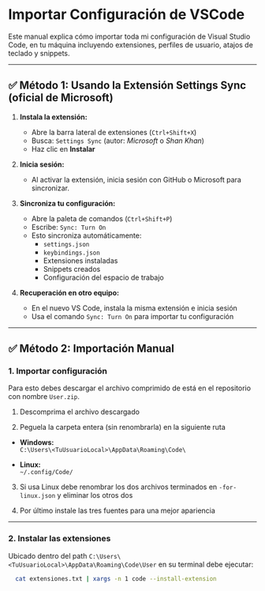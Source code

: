 # Importar Configuración de VSCode

Este manual explica cómo importar toda mi configuración de Visual Studio Code, en tu máquina incluyendo extensiones, perfiles de usuario, atajos de teclado y snippets.

---

## ✅ Método 1: Usando la Extensión **Settings Sync** (oficial de Microsoft)

1. **Instala la extensión:**
   - Abre la barra lateral de extensiones (`Ctrl+Shift+X`)
   - Busca: `Settings Sync` (autor: *Microsoft* o *Shan Khan*)
   - Haz clic en **Instalar**

2. **Inicia sesión:**
   - Al activar la extensión, inicia sesión con GitHub o Microsoft para sincronizar.

3. **Sincroniza tu configuración:**
   - Abre la paleta de comandos (`Ctrl+Shift+P`)
   - Escribe: `Sync: Turn On`
   - Esto sincroniza automáticamente:
     - `settings.json`
     - `keybindings.json`
     - Extensiones instaladas
     - Snippets creados
     - Configuración del espacio de trabajo

4. **Recuperación en otro equipo:**
   - En el nuevo VS Code, instala la misma extensión e inicia sesión
   - Usa el comando `Sync: Turn On` para importar tu configuración

---

## ✅ Método 2: Importación Manual

### 1. Importar configuración

Para esto debes descargar el archivo comprimido de está en el repositorio con nombre `User.zip`.

1. Descomprima el archivo descargado

2. Peguela la carpeta entera (sin renombrarla) en la siguiente ruta

- **Windows:**  
  `C:\Users\<TuUsuarioLocal>\AppData\Roaming\Code\`

- **Linux:**  
  `~/.config/Code/`

3. Si usa Linux debe renombrar los dos archivos terminados en `-for-linux.json` y eliminar los otros dos

4. Por último instale las tres fuentes para una mejor apariencia

---

### 2. Instalar las extensiones

Ubicado dentro del path `C:\Users\<TuUsuarioLocal>\AppData\Roaming\Code\User` en su terminal debe ejecutar:

```bash
  cat extensiones.txt | xargs -n 1 code --install-extension
```